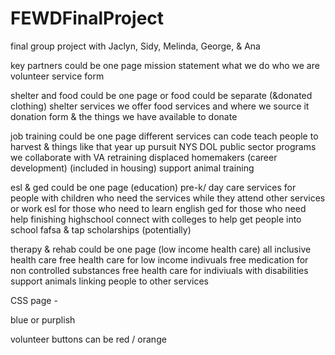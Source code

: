 # FEWDFinalProject
final group project with Jaclyn, Sidy, Melinda, George, &amp; Ana

key partners could be one page
  mission statement
  what we do
  who we are
  volunteer service form

shelter and food could be one page or food could be separate (&donated clothing)
  shelter services we offer
  food services and where we source it
  donation form & the things we have available to donate

job training could be one page
  different services
    can code
    teach people to harvest & things like that
    year up
    pursuit
    NYS DOL public sector programs we collaborate with
    VA retraining
    displaced homemakers (career development) (included in housing)
    support animal training

esl & ged could be one page (education)
  pre-k/ day care services for people with children who need the services while they attend other services or work
  esl for those who need to learn english
  ged for those who need help finishing highschool
  connect with colleges to help get people into school
  fafsa & tap
  scholarships (potentially)

therapy & rehab could be one page (low income health care)
   all inclusive health care
   free health care for low income indivuals
   free medication for non controlled substances
   free health care for indiviuals with disabilities
   support animals
   linking people to other services




CSS page -

  blue or purplish
  
  volunteer buttons can be red / orange
  
  
  
  
